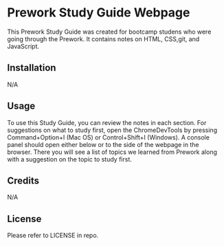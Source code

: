 # Prework Study Guide  Webpage

This Prework Study Guide was created for bootcamp studens who were going through the Prework. It contains notes on HTML, CSS,git, and JavaScript.

## Installation

N/A

## Usage
To use this Study Guide, you can review the notes in each section. For suggestions on what to study first, open the ChromeDevTools by pressing Command+Option+I (Mac OS) or Control+Shift+I (Windows). A console panel should open either below or to the side of the webpage in the browser. There you will see a list of topics we learned from Prework along with a suggestion on the topic to study first.


## Credits

N/A

## License

Please refer to LICENSE in repo.